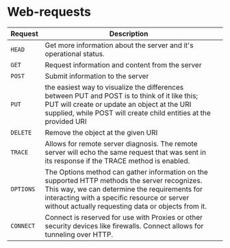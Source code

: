 # Web-requests

| Request   | Description                                                                                                                                                                                                                                        |     |
| --------- | -------------------------------------------------------------------------------------------------------------------------------------------------------------------------------------------------------------------------------------------------- | --- |
| `HEAD`    | Get more information about the server and it's operational status.                                                                                                                                                                                 |     |
| `GET`     | Request information and content from the server                                                                                                                                                                                                    |     |
| `POST`    | Submit information to the server                                                                                                                                                                                                                   |     |
| `PUT`     | the easiest way to visualize the differences between PUT and POST is to think of it like this; PUT will create or update an object at the URI supplied, while POST will create child entities at the provided URI                                  |     |
| `DELETE`  | Remove the object at the given URI                                                                                                                                                                                                                 |     |
| `TRACE`   | Allows for remote server diagnosis. The remote server will echo the same request that was sent in its response if the TRACE method is enabled.                                                                                                     |     |
| `OPTIONS` | The Options method can gather information on the supported HTTP methods the server recognizes. This way, we can determine the requirements for interacting with a specific resource or server without actually requesting data or objects from it. |     |
| `CONNECT` | Connect is reserved for use with Proxies or other security devices like firewalls. Connect allows for tunneling over HTTP.                                                                                                                         |     |





